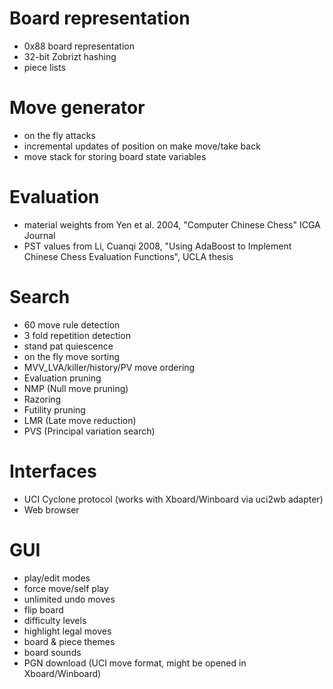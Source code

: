 # Board representation
 - 0x88 board representation
 - 32-bit Zobrizt hashing
 - piece lists

# Move generator
 - on the fly attacks
 - incremental updates of position on make move/take back
 - move stack for storing board state variables

# Evaluation
 - material weights from Yen et al. 2004, "Computer Chinese Chess" ICGA Journal
 - PST values from Li, Cuanqi 2008, "Using AdaBoost to Implement Chinese Chess Evaluation Functions", UCLA thesis
 
# Search
 - 60 move rule detection
 - 3 fold repetition detection
 - stand pat quiescence
 - on the fly move sorting
 - MVV_LVA/killer/history/PV move ordering
 - Evaluation pruning
 - NMP (Null move pruning)
 - Razoring
 - Futility pruning
 - LMR (Late move reduction)
 - PVS (Principal variation search)
 
 # Interfaces
 - UCI Cyclone protocol (works with Xboard/Winboard via uci2wb adapter)
 - Web browser
 
 # GUI
 - play/edit modes
 - force move/self play
 - unlimited undo moves
 - flip board
 - difficulty levels
 - highlight legal moves
 - board & piece themes
 - board sounds
 - PGN download (UCI move format, might be opened in Xboard/Winboard)
 
 
 

